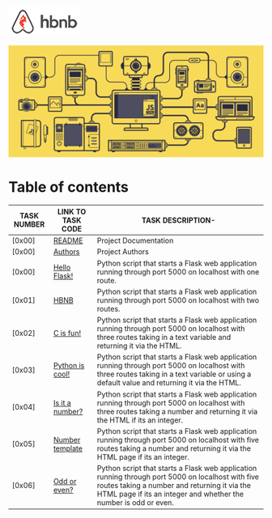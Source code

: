 ![AirBnB](../web_static/images/logo.png)

![AirBnB](./assets/1_L_QoAG863l8QvqxpNyBiqw.gif)

# Table of contents

TASK NUMBER | LINK TO TASK CODE | TASK DESCRIPTION-
----- | ------ | ----------
[0x00] | [README](./README.md) | Project Documentation
[0x00] | [Authors](./AUTHORS) | Project Authors
[0x00] | [Hello Flask!](./0-hello_route.py) | Python script that starts a Flask web application running through port 5000 on localhost with one route.
[0x01] | [HBNB](./1-hbnb_route.py) | Python script that starts a Flask web application running through port 5000 on localhost with two routes.
[0x02] | [C is fun!](./2-c_route.py) | Python script that starts a Flask web application running through port 5000 on localhost with three routes taking in a text variable and returning it via  the HTML.
[0x03] | [Python is cool!](./3-python_route.py) | Python script that starts a Flask web application running through port 5000 on localhost with three routes taking in a text variable or using a default value and returning it via  the HTML.
[0x04] | [Is it a number?](./4-number_route.py) | Python script that starts a Flask web application running through port 5000 on localhost with three routes taking a number and returning it via the HTML if its an integer.
[0x05] | [Number template](./5-number_template.py) | Python script that starts a Flask web application running through port 5000 on localhost with five routes taking a number and returning it via the HTML page if its an integer.
[0x06] | [Odd or even?](./6-number_odd_or_even.py) | Python script that starts a Flask web application running through port 5000 on localhost with five routes taking a number and returning it via the HTML page if its an integer and whether the number is odd or even.

